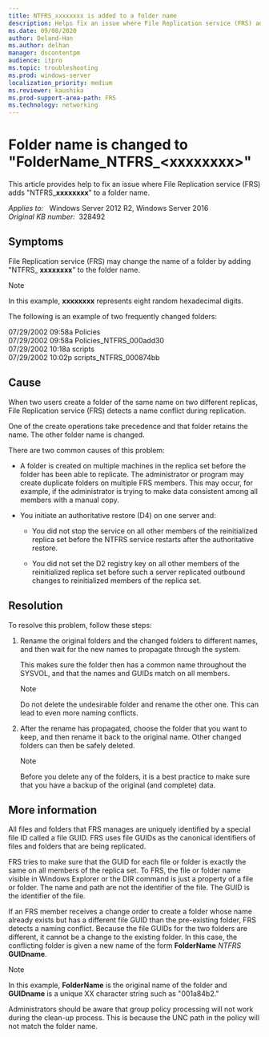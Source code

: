 ```yaml
---
title: NTFRS_xxxxxxxx is added to a folder name
description: Helps fix an issue where File Replication service (FRS) adds "NTFRS_xxxxxxxx" to a folder name.
ms.date: 09/08/2020
author: Deland-Han
ms.author: delhan
manager: dscontentpm
audience: itpro
ms.topic: troubleshooting
ms.prod: windows-server
localization_priority: medium
ms.reviewer: kaushika
ms.prod-support-area-path: FRS
ms.technology: networking
---
```

# Folder name is changed to "FolderName_NTFRS_\<xxxxxxxx>"

This article provides help to fix an issue where File Replication service (FRS) adds "NTFRS_**xxxxxxxx**" to a folder name.

_Applies to:_ &nbsp; Windows Server 2012 R2, Windows Server 2016  
_Original KB number:_ &nbsp;328492

## Symptoms

File Replication service (FRS) may change the name of a folder by adding "NTFRS_ **xxxxxxxx**" to the folder name.

> [!NOTE]
> In this example, **xxxxxxxx** represents eight random hexadecimal digits.

The following is an example of two frequently changed folders:

07/29/2002 09:58a Policies  
07/29/2002 09:58a Policies_NTFRS_000add30  
07/29/2002 10:18a scripts  
07/29/2002 10:02p scripts_NTFRS_000874bb  

## Cause

When two users create a folder of the same name on two different replicas, File Replication service (FRS) detects a name conflict during replication.

One of the create operations take precedence and that folder retains the name. The other folder name is changed.

There are two common causes of this problem:

- A folder is created on multiple machines in the replica set before the folder has been able to replicate. The administrator or program may create duplicate folders on multiple FRS members. This may occur, for example, if the administrator is trying to make data consistent among all members with a manual copy.

- You initiate an authoritative restore (D4) on one server and:  

  - You did not stop the service on all other members of the reinitialized replica set before the NTFRS service restarts after the authoritative restore.

  - You did not set the D2 registry key on all other members of the reinitialized replica set before such a server replicated outbound changes to reinitialized members of the replica set.

## Resolution

To resolve this problem, follow these steps:

1. Rename the original folders and the changed folders to different names, and then wait for the new names to propagate through the system.

    This makes sure the folder then has a common name throughout the SYSVOL, and that the names and GUIDs match on all members.

    > [!NOTE]
    > Do not delete the undesirable folder and rename the other one. This can lead to even more naming conflicts.

2. After the rename has propagated, choose the folder that you want to keep, and then rename it back to the original name. Other changed folders can then be safely deleted.

    > [!NOTE]
    > Before you delete any of the folders, it is a best practice to make sure that you have a backup of the original (and complete) data.

## More information

All files and folders that FRS manages are uniquely identified by a special file ID called a file GUID. FRS uses file GUIDs as the canonical identifiers of files and folders that are being replicated.

FRS tries to make sure that the GUID for each file or folder is exactly the same on all members of the replica set. To FRS, the file or folder name visible in Windows Explorer or the DIR command is just a property of a file or folder. The name and path are not the identifier of the file. The GUID is the identifier of the file.

If an FRS member receives a change order to create a folder whose name already exists but has a different file GUID than the pre-existing folder, FRS detects a naming conflict. Because the file GUIDs for the two folders are different, it cannot be a change to the existing folder. In this case, the conflicting folder is given a new name of the form **FolderName** _NTFRS_ **GUIDname**.

> [!NOTE]
> In this example, **FolderName** is the original name of the folder and **GUIDname** is a unique XX character string such as "001a84b2."

Administrators should be aware that group policy processing will not work during the clean-up process. This is because the UNC path in the policy will not match the folder name.

